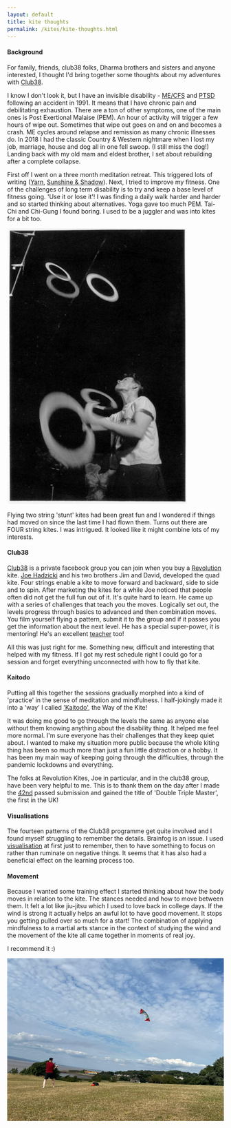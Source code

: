 ```yaml
---
layout: default
title: kite thoughts 
permalink: /kites/kite-thoughts.html
---
```


#### Background
For family, friends, club38 folks, Dharma brothers and sisters and anyone interested, I thought I'd bring together some thoughts about my adventures with [Club38](#club38).  

I know I don't look it, but I have an invisible disability - [ME/CFS](https://meassociation.org.uk/what-is-me-cfs/) and [PTSD](https://www.nhs.uk/mental-health/conditions/post-traumatic-stress-disorder-ptsd/overview/) following an accident in 1991. It means that I have chronic pain and debilitating exhaustion. There are a ton of other symptoms, one of the main ones is Post Exertional Malaise (PEM). An hour of activity will trigger a few hours of wipe out. Sometimes that wipe out goes on and on and becomes a crash. ME cycles around relapse and remission as many chronic illnesses do. In 2018 I had the classic Country & Western nightmare when I lost my job, marriage, house and dog all in one fell swoop. (I still miss the dog!) Landing back with my old mam and eldest brother, I set about rebuilding after a complete collapse.  

First off I went on a three month meditation retreat. This triggered lots of writing ([Yarn](/yarn), [Sunshine & Shadow](/sun)). Next, I tried to improve my fitness. One of the challenges of long term disability is to try and keep a base level of fitness going. 'Use it or lose it'! I was finding a daily walk harder and harder and so started thinking about alternatives. Yoga gave too much PEM. Tai-Chi and Chi-Gung I found boring. I used to be a juggler and was into kites for a bit too. 

![5 rings](/assets/images/circus/5rings.jpg)

Flying two string 'stunt' kites had been great fun and I wondered if things had moved on since the last time I had flown them. Turns out there are FOUR string kites. I was intrigued. It looked like it might combine lots of my interests.



#### Club38
[Club38](https://revkites.com/club-38/) is a private facebook group you can join when you buy a [Revolution](https://revkites.com) kite. [Joe Hadzicki](https://about.me/joe.hadzicki) and his two brothers Jim and David, developed the quad kite. Four strings enable a kite to move forward and backward, side to side and to spin. After marketing the kites for a while Joe noticed that people often did not get the full fun out of it. It's quite hard to learn. He came up with a series of challenges that teach you the moves. Logically set out, the levels progress through basics to advanced and then combination moves. You film yourself flying a pattern, submit it to the group and if it passes you get the information about the next level. He has a special super-power, it is mentoring! He's an excellent [teacher](https://www.youtube.com/user/jhadzicki) too!

All this was just right for me. Something new, difficult and interesting that helped with my fitness. If I got my rest schedule right I could go for a session and forget everything unconnected with how to fly that kite.



#### Kaitodo
Putting all this together the sessions gradually morphed into a kind of 'practice' in the sense of meditation and mindfulness. I half-jokingly made it into a 'way' I called ['Kaitodo'](/kites/kaitodo.html), the Way of the Kite!  

It was doing me good to go through the levels the same as anyone else without them knowing anything about the disability thing. It helped me feel more normal. I'm sure everyone has their challenges that they keep quiet about. I wanted to make my situation more public because the whole kiting thing has been so much more than just a fun little distraction or a hobby. It has been my main way of keeping going through the difficulties, through the pandemic lockdowns and everything.

The folks at Revolution Kites, Joe in particular, and in the club38 group, have been very helpful to me. This is to thank them on the day after I made the [42nd](https://youtu.be/yQ9607R3b3Q) passed submission and gained the title of 'Double Triple Master', the first in the UK!


#### Visualisations
The fourteen patterns of the Club38 programme get quite involved and I found myself struggling to remember the details. Brainfog is an issue. I used [visualisation](https://www.meditationexpert.com/martial-arts/sports-visualization-techniques.html) at first just to remember, then to have something to focus on rather than ruminate on negative things. It seems that it has also had a beneficial effect on the learning process too. 

#### Movement
Because I wanted some training effect I started thinking about how the body moves in relation to the kite. The stances needed and how to move between them. It felt a lot like jiu-jitsu which I used to love back in college days. If the wind is strong it actually helps an awful lot to have good movement. It stops you getting pulled over so much for a start! The combination of applying mindfulness to a martial arts stance in the context of studying the wind and the movement of the kite all came together in moments of real joy.

I recommend it :)

![Kilkenny](/assets/images/kites/kilkenny-hc-2022-07-m14.jpg)

